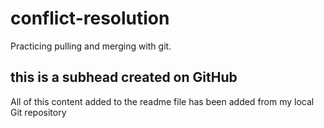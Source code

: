 # conflict-resolution

Practicing pulling and merging with git.

## this is a subhead created on GitHub

All of this content added to the readme file has been added from my local Git repository

